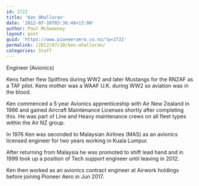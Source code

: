 ```yaml
---
id: 2722
title: 'Ken OHalloran'
date: '2012-07-10T03:36:48+13:00'
author: Paul McSweeney
layout: post
guid: 'https://www.pioneeraero.co.nz/?p=2722'
permalink: /2012/07/10/ken-ohalloran/
categories: Staff
---
```


Engineer (Avionics)

Kens father flew Spitfires during WW2 and later Mustangs for the RNZAF as a TAF pilot. Kens mother was a WAAF U.K. during WW2 so aviation was in the blood.

Ken commenced a 5 year Avionics apprenticeship with Air New Zealand in 1966 and gained Aircraft Maintenance Licenses shortly after completing this. He was part of Line and Heavy maintenance crews on all fleet types within the Air NZ group.

In 1976 Ken was seconded to Malaysian Airlines (MAS) as an avionics licensed engineer for two years working in Kuala Lumpur.

After returning from Malaysia he was promoted to shift lead hand and in 1999 took up a position of Tech support engineer until leaving in 2012.

Ken then worked as an avionics contract engineer at Airwork holdings before joining Pioneer Aero in Jun 2017.
